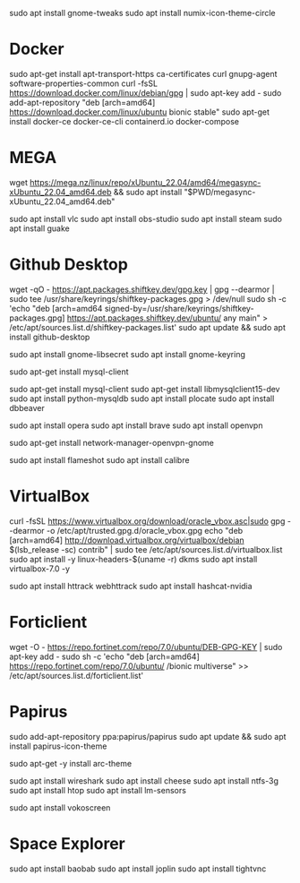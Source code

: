 sudo apt install gnome-tweaks
sudo apt install numix-icon-theme-circle

# Docker
sudo apt-get install apt-transport-https ca-certificates curl gnupg-agent software-properties-common
curl -fsSL https://download.docker.com/linux/debian/gpg | sudo apt-key add -
sudo add-apt-repository "deb [arch=amd64] https://download.docker.com/linux/ubuntu bionic stable"
sudo apt-get install docker-ce docker-ce-cli containerd.io docker-compose

# MEGA
wget https://mega.nz/linux/repo/xUbuntu_22.04/amd64/megasync-xUbuntu_22.04_amd64.deb && sudo apt install "$PWD/megasync-xUbuntu_22.04_amd64.deb"

sudo apt install vlc
sudo apt install obs-studio 
sudo apt install steam
sudo apt install guake

# Github Desktop
wget -qO - https://apt.packages.shiftkey.dev/gpg.key | gpg --dearmor | sudo tee /usr/share/keyrings/shiftkey-packages.gpg > /dev/null
sudo sh -c 'echo "deb [arch=amd64 signed-by=/usr/share/keyrings/shiftkey-packages.gpg] https://apt.packages.shiftkey.dev/ubuntu/ any main" > /etc/apt/sources.list.d/shiftkey-packages.list'
sudo apt update && sudo apt install github-desktop

sudo apt install gnome-libsecret
sudo apt install gnome-keyring

sudo apt-get install mysql-client

sudo apt-get install mysql-client
sudo apt-get install libmysqlclient15-dev
sudo apt install python-mysqldb
sudo apt install plocate
sudo apt install dbbeaver

sudo apt install opera
sudo apt install brave
sudo apt install openvpn

sudo apt-get install network-manager-openvpn-gnome

sudo apt install flameshot
sudo apt install calibre

# VirtualBox
curl -fsSL https://www.virtualbox.org/download/oracle_vbox.asc|sudo gpg --dearmor -o /etc/apt/trusted.gpg.d/oracle_vbox.gpg
echo "deb [arch=amd64] http://download.virtualbox.org/virtualbox/debian $(lsb_release -sc) contrib" | sudo tee /etc/apt/sources.list.d/virtualbox.list
sudo apt install -y linux-headers-$(uname -r) dkms
sudo apt install virtualbox-7.0 -y

sudo apt install httrack webhttrack
sudo apt install hashcat-nvidia


# Forticlient
wget -O - https://repo.fortinet.com/repo/7.0/ubuntu/DEB-GPG-KEY | sudo apt-key add -
sudo sh -c 'echo "deb [arch=amd64] https://repo.fortinet.com/repo/7.0/ubuntu/ /bionic multiverse" >> /etc/apt/sources.list.d/forticlient.list'

# Papirus
sudo add-apt-repository ppa:papirus/papirus
sudo apt update && sudo apt install papirus-icon-theme

sudo apt-get -y install arc-theme

sudo apt install wireshark
sudo apt install cheese
sudo apt install ntfs-3g
sudo apt install htop
sudo apt install lm-sensors 


sudo apt install vokoscreen

# Space Explorer
sudo apt install baobab 
sudo apt install joplin
sudo apt install tightvnc



